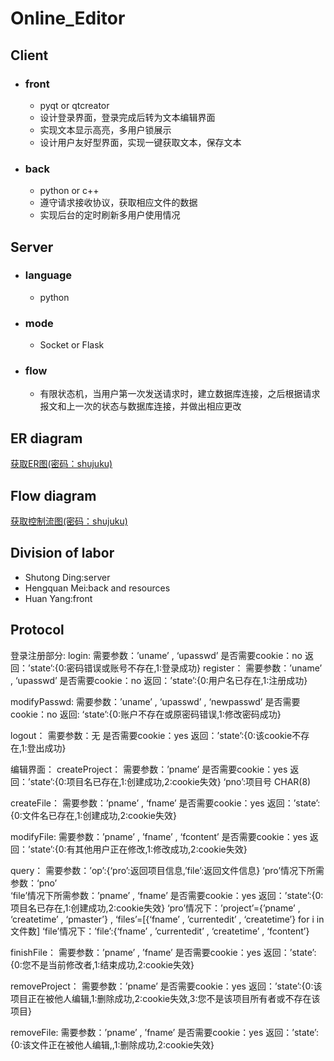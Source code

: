 # Online_Editor

## Client
- ### front
  - pyqt or qtcreator
  - 设计登录界面，登录完成后转为文本编辑界面
  - 实现文本显示高亮，多用户锁展示
  - 设计用户友好型界面，实现一键获取文本，保存文本
  
- ### back
  - python or c++
  - 遵守请求接收协议，获取相应文件的数据
  - 实现后台的定时刷新多用户使用情况

## Server
- ### language
  - python

- ### mode 
  - Socket or Flask

- ### flow
  - 有限状态机，当用户第一次发送请求时，建立数据库连接，之后根据请求报文和上一次的状态与数据库连接，并做出相应更改

## ER diagram
[获取ER图(密码：shujuku)](https://www.processon.com/view/link/5ddc8206e4b034050df1ec9f?pw=shujuku)

## Flow diagram
[获取控制流图(密码：shujuku)](https://www.processon.com/view/link/5dc6ce65e4b0fc314a096460)

## Division of labor
  - Shutong Ding:server
  - Hengquan Mei:back and resources
  - Huan Yang:front
  
## Protocol
登录注册部分:
login:
需要参数：’uname’ , ‘upasswd’
是否需要cookie：no
返回：’state’:{0:密码错误或账号不存在,1:登录成功}
register：
需要参数：’uname’ , ‘upasswd’
是否需要cookie：no
返回：’state’:{0:用户名已存在,1:注册成功}

modifyPasswd:
需要参数：’uname’ , ‘upasswd’ , ‘newpasswd’
是否需要cookie：no
返回: ‘state’:{0:账户不存在或原密码错误,1:修改密码成功}

logout：
需要参数：无
是否需要cookie：yes
返回：’state’:{0:该cookie不存在,1:登出成功}


编辑界面：
createProject：
需要参数：’pname’
是否需要cookie：yes
返回：’state’:{0:项目名已存在,1:创建成功,2:cookie失效}
‘pno’:项目号 CHAR(8)

createFile：
需要参数：’pname’ , ‘fname’
是否需要cookie：yes
返回：’state’:{0:文件名已存在,1:创建成功,2:cookie失效}

modifyFile:
需要参数：’pname’ , ’fname’ , ‘fcontent’
是否需要cookie：yes
返回：’state’:{0:有其他用户正在修改,1:修改成功,2:cookie失效}

query：
需要参数：’op’:{‘pro’:返回项目信息,’file’:返回文件信息}
‘pro’情况下所需参数：‘pno’  
‘file’情况下所需参数：’pname’ , ‘fname’
是否需要cookie：yes
返回：’state’:{0:项目名已存在,1:创建成功,2:cookie失效}
‘pro’情况下：’project’={’pname’ , ‘createtime’ , ‘pmaster’} , ‘files’=[{‘fname’ , ’currentedit’ , ‘createtime’} for i in文件数]
‘file’情况下：’file’:{‘fname’ , ’currentedit’ , ‘createtime’ , ‘fcontent’}

finishFile：
需要参数：’pname’ , ’fname’
是否需要cookie：yes
返回：’state’:{0:您不是当前修改者,1:结束成功,2:cookie失效}

removeProject：
需要参数：’pname’
是否需要cookie：yes
返回：’state’:{0:该项目正在被他人编辑,1:删除成功,2:cookie失效,3:您不是该项目所有者或不存在该项目}

removeFile:
需要参数：’pname’ , ’fname’ 
是否需要cookie：yes
返回：’state’:{0:该文件正在被他人编辑,,1:删除成功,2:cookie失效}



